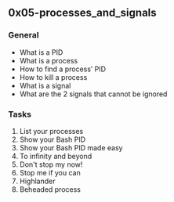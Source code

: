## 0x05-processes_and_signals

### General
* What is a PID
* What is a process
* How to find a process’ PID
* How to kill a process
* What is a signal
* What are the 2 signals that cannot be ignored

### Tasks
1. List your processes
2. Show your Bash PID
3. Show your Bash PID made easy
4. To infinity and beyond
5. Don't stop my now!
6. Stop me if you can
7. Highlander
8. Beheaded process